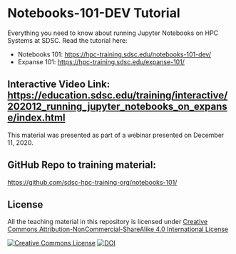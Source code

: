 
# Notebooks-101-DEV Tutorial


Everything you need to know about running Jupyter Notebooks on HPC Systems at SDSC.
Read the tutorial here: 
* Notebooks 101: https://hpc-training.sdsc.edu/notebooks-101-dev/
* Expanse 101:   https://hpc-training.sdsc.edu/expanse-101/

## Interactive Video Link: https://education.sdsc.edu/training/interactive/202012_running_jupyter_notebooks_on_expanse/index.html
This material was presented as part of a webinar presented on December 11, 2020.

## GitHub Repo to training material:
https://github.com/sdsc-hpc-training-org/notebooks-101/

## License
All the teaching material in this repository is licensed under [Creative Commons Attribution-NonCommercial-ShareAlike 4.0 International License](https://creativecommons.org/licenses/by-nc-sa/4.0/)

<a rel="license" href="http://creativecommons.org/licenses/by-nc-sa/4.0/"><img alt="Creative Commons License" style="border-width:0" src="https://i.creativecommons.org/l/by-nc-sa/4.0/80x15.png" /></a>
[![DOI](https://zenodo.org/badge/DOI/10.5281/zenodo.3478666.svg)](https://doi.org/10.5281/zenodo.3478666)


